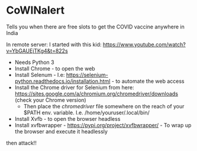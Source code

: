 # CoWINalert
Tells you when there are free slots to get the COVID vaccine anywhere in India


In remote server:
I started with this kid: https://www.youtube.com/watch?v=YbGAUEjTKg4&t=822s

- Needs Python 3
- Install Chrome - to open the web
- Install Selenum - I.e: https://selenium-python.readthedocs.io/installation.html - to automate the web access
- Install the Chrome driver for Selenium from here: https://sites.google.com/a/chromium.org/chromedriver/downloads (check your Chrome version)
    - Then place the *chromedriver* file somewhere on the reach of your $PATH env. variable. I.e. /home/youruser/.local/bin/
- Install Xvfb - to open the browser headless
- Install xvfbwrapper - https://pypi.org/project/xvfbwrapper/ - To wrap up the browser and execute it headlessly

then attack!!
